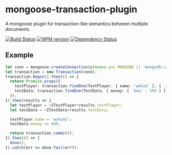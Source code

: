 # mongoose-transaction-plugin
A mongoose plugin for transaction-like semantics between multiple documents.

[![Build Status](https://api.travis-ci.org/spearhead-ea/mongoose-transaction-plugin.svg?branch=master)](https://travis-ci.org/spearhead-ea/mongoose-transaction-plugin)
[![NPM version](https://badge.fury.io/js/mongoose-transaction-plugin.svg)](http://badge.fury.io/js/mongoose-transaction-plugin)
[![Dependency Status](https://david-dm.org/spearhead-ea/mongoose-transaction-plugin/status.svg)](https://david-dm.org/spearhead-ea/mongoose-transaction-plugin)

## Example
```typescript
let conn = mongoose.createConnection(process.env.MONGODB || 'mongodb://192.168.99.100:27017');
let transaction = new Transaction(conn);
transaction.begin().then(() => {
  return Promise.props({
    testPlayer: transaction.findOne(TestPlayer, { name: 'wokim' }, { _id: 1, name: 1 }),
    testData: transaction.findOne(TestData, { money: { '$eq' : 500 } })
  });
}).then(results => {
  let testPlayer = <ITestPlayer>results.testPlayer;
  let testData = <ITestData>results.testData;

  testPlayer.name = 'wokim2';
  testData.money += 600;

  return transaction.commit();
}).then(() => {
  done();
}).catch(err => done.fail(err));
```
